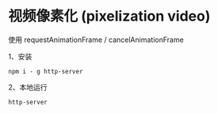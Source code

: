 # 视频像素化 (pixelization video)

使用 requestAnimationFrame / cancelAnimationFrame

1、安装
```
npm i - g http-server
```

2、本地运行
```
http-server
```